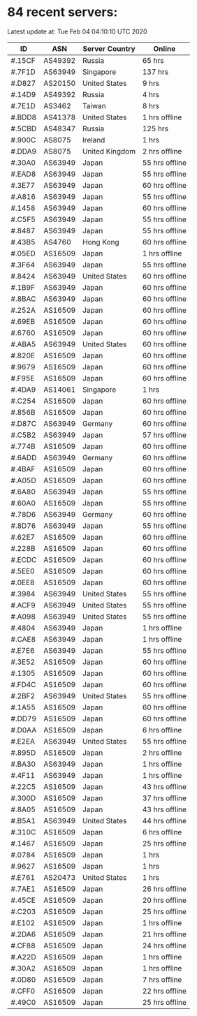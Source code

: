 # 84 recent servers:

Latest update at: Tue Feb 04 04:10:10 UTC 2020

| ID | ASN | Server Country | Online |
| -- | --- | -------------- | ------ |
| #.15CF | AS49392 | Russia | 65 hrs |
| #.7F1D | AS63949 | Singapore | 137 hrs |
| #.D827 | AS20150 | United States | 9 hrs |
| #.14D9 | AS49392 | Russia | 4 hrs |
| #.7E1D | AS3462 | Taiwan | 8 hrs |
| #.BDD8 | AS41378 | United States | 1 hrs offline |
| #.5CBD | AS48347 | Russia | 125 hrs |
| #.900C | AS8075 | Ireland | 1 hrs |
| #.DDA9 | AS8075 | United Kingdom | 2 hrs offline |
| #.30A0 | AS63949 | Japan | 55 hrs offline |
| #.EAD8 | AS63949 | Japan | 55 hrs offline |
| #.3E77 | AS63949 | Japan | 60 hrs offline |
| #.A816 | AS63949 | Japan | 55 hrs offline |
| #.1458 | AS63949 | Japan | 60 hrs offline |
| #.C5F5 | AS63949 | Japan | 55 hrs offline |
| #.8487 | AS63949 | Japan | 55 hrs offline |
| #.43B5 | AS4760 | Hong Kong | 60 hrs offline |
| #.05ED | AS16509 | Japan | 1 hrs offline |
| #.3F64 | AS63949 | Japan | 55 hrs offline |
| #.8424 | AS63949 | United States | 60 hrs offline |
| #.1B9F | AS63949 | Japan | 60 hrs offline |
| #.8BAC | AS63949 | Japan | 60 hrs offline |
| #.252A | AS16509 | Japan | 60 hrs offline |
| #.69EB | AS16509 | Japan | 60 hrs offline |
| #.6760 | AS16509 | Japan | 60 hrs offline |
| #.ABA5 | AS63949 | United States | 60 hrs offline |
| #.820E | AS16509 | Japan | 60 hrs offline |
| #.9679 | AS16509 | Japan | 60 hrs offline |
| #.F95E | AS16509 | Japan | 60 hrs offline |
| #.4DA9 | AS14061 | Singapore | 1 hrs |
| #.C254 | AS16509 | Japan | 60 hrs offline |
| #.856B | AS16509 | Japan | 60 hrs offline |
| #.D87C | AS63949 | Germany | 60 hrs offline |
| #.C5B2 | AS63949 | Japan | 57 hrs offline |
| #.774B | AS16509 | Japan | 60 hrs offline |
| #.6ADD | AS63949 | Germany | 60 hrs offline |
| #.4BAF | AS16509 | Japan | 60 hrs offline |
| #.A05D | AS16509 | Japan | 60 hrs offline |
| #.6A80 | AS63949 | Japan | 55 hrs offline |
| #.60A0 | AS16509 | Japan | 55 hrs offline |
| #.78D6 | AS63949 | Germany | 60 hrs offline |
| #.8D76 | AS63949 | Japan | 55 hrs offline |
| #.62E7 | AS16509 | Japan | 60 hrs offline |
| #.228B | AS16509 | Japan | 60 hrs offline |
| #.ECDC | AS16509 | Japan | 60 hrs offline |
| #.5EE0 | AS16509 | Japan | 60 hrs offline |
| #.0EE8 | AS16509 | Japan | 60 hrs offline |
| #.3984 | AS63949 | United States | 55 hrs offline |
| #.ACF9 | AS63949 | United States | 55 hrs offline |
| #.A098 | AS63949 | United States | 55 hrs offline |
| #.4804 | AS63949 | Japan | 1 hrs offline |
| #.CAE8 | AS63949 | Japan | 1 hrs offline |
| #.E7E6 | AS63949 | Japan | 55 hrs offline |
| #.3E52 | AS16509 | Japan | 60 hrs offline |
| #.1305 | AS16509 | Japan | 60 hrs offline |
| #.FD4C | AS16509 | Japan | 60 hrs offline |
| #.2BF2 | AS63949 | United States | 55 hrs offline |
| #.1A55 | AS16509 | Japan | 60 hrs offline |
| #.DD79 | AS16509 | Japan | 60 hrs offline |
| #.D0AA | AS16509 | Japan | 6 hrs offline |
| #.E2EA | AS63949 | United States | 55 hrs offline |
| #.895D | AS16509 | Japan | 2 hrs offline |
| #.BA30 | AS63949 | Japan | 1 hrs offline |
| #.4F11 | AS63949 | Japan | 1 hrs offline |
| #.22C5 | AS16509 | Japan | 43 hrs offline |
| #.300D | AS16509 | Japan | 37 hrs offline |
| #.8A05 | AS16509 | Japan | 43 hrs offline |
| #.B5A1 | AS63949 | United States | 44 hrs offline |
| #.310C | AS16509 | Japan | 6 hrs offline |
| #.1467 | AS16509 | Japan | 25 hrs offline |
| #.0784 | AS16509 | Japan | 1 hrs |
| #.9627 | AS16509 | Japan | 1 hrs |
| #.E761 | AS20473 | United States | 1 hrs |
| #.7AE1 | AS16509 | Japan | 26 hrs offline |
| #.45CE | AS16509 | Japan | 20 hrs offline |
| #.C203 | AS16509 | Japan | 25 hrs offline |
| #.E102 | AS16509 | Japan | 1 hrs offline |
| #.2DA6 | AS16509 | Japan | 21 hrs offline |
| #.CF88 | AS16509 | Japan | 24 hrs offline |
| #.A22D | AS16509 | Japan | 1 hrs offline |
| #.30A2 | AS16509 | Japan | 1 hrs offline |
| #.0D80 | AS16509 | Japan | 7 hrs offline |
| #.CFF0 | AS16509 | Japan | 22 hrs offline |
| #.49C0 | AS16509 | Japan | 25 hrs offline |

